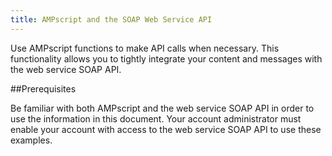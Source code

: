 ```yaml
---
title: AMPscript and the SOAP Web Service API
---
```


Use AMPscript functions to make API calls when necessary. This functionality allows you to tightly integrate your content and messages with the web service SOAP API.

##Prerequisites

Be familiar with both AMPscript and the web service SOAP API in order to use the information in this document. Your account administrator must enable your account with access to the web service SOAP API to use these examples.
